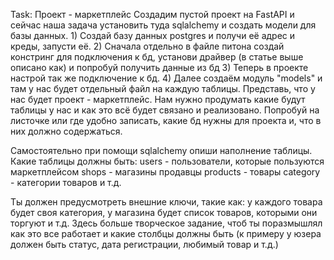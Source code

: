 Task:
    Проект - маркетплейс
Создадим пустой проект на FastAPI и сейчас наша задача установить туда sqlalchemy и создать модели
для базы данных.
    1) Создай базу данных postgres и получи её адрес и креды, запусти её.
    2) Сначала отдельно в файле питона создай констринг для подключения к бд, установи драйвер (в статье
выше описано как) и попробуй получить данные из бд
    3) Теперь в проекте настрой так же подключение к бд.
    4) Далее создаём модуль "models" и там у нас будет отдельный файл на каждую таблицы.
       Представь, что у нас будет проект - маркетплейс. Нам нужно продумать какие будут таблицы у нас и
как это всё будет связано и реализовано. Попробуй на листочке или где удобно записать, какие бд нужны для
проекта и, что в них должно содержаться.

Самостоятельно при помощи sqlalchemy опиши наполнение таблицы.
Какие таблицы должны быть:
users - пользователи, которые пользуются маркетплейсом
shops - магазины продавцы
products - товары
category - категории товаров
и т.д.
       
Ты должен предусмотреть внешние ключи, такие как: у каждого товара будет своя категория, у магазина будет
список товаров, которыми они торгуют и т.д.
Здесь больше творческое задание, чтоб ты поразмышлял как это все работает и какие столбцы должны быть (к
примеру у юзера должен быть статус, дата регистрации, любимый товар и т.д.)